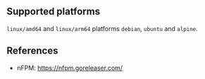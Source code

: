 ## Supported platforms

`linux/amd64` and `linux/arm64` platforms `debian`, `ubuntu` and `alpine`.

## References

* nFPM: <https://nfpm.goreleaser.com/>
